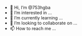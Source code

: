 - 👋 Hi, I’m @753hgba
- 👀 I’m interested in ...
- 🌱 I’m currently learning ...
- 💞️ I’m looking to collaborate on ...
- 📫 How to reach me ...

<!---
753hgba/753hgba is a ✨ special ✨ repository because its `README.md` (this file) appears on your GitHub profile.
You can click the Preview link to take a look at your changes.
--->
